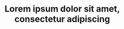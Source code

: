 ---
episodeNumber: 5
cover: /og/social-image.jpg
embedURL: <iframe width="560" height="315" src="https://www.youtube.com/embed/7kSuas6mRpk?si=6-FYpla0HWEuV0XQ" title="YouTube video player" frameborder="0" allow="accelerometer; autoplay; clipboard-write; encrypted-media; gyroscope; picture-in-picture; web-share" allowfullscreen></iframe>
title: Lorem ipsum dolor sit amet, consectetur adipiscing
description: Sed do eiusmod tempor incididunt ut labore et dolore magna aliqua. Ut enim ad minim veniam, quis nostrud exercitation ullamco laboris nisi ut aliquip ex ea commodo consequat.
---